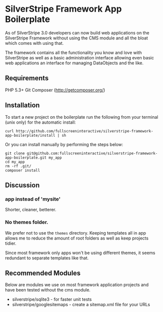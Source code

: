 # SilverStripe Framework App Boilerplate

As of SilverStripe 3.0 developers can now build web applications on the 
SilverStripe Framework without using the CMS module and all the bloat which
comes with using that. 

The framework contains all the functionality you know and love with SilverStripe 
as well as a basic administration interface allowing even basic web applications 
an interface for managing DataObjects and the like.

## Requirements

PHP 5.3+
Git
Composer (http://getcomposer.org/)

## Installation

To start a new project on the boilerplate run the following from your terminal
(unix only) for the automatic install:
	
	curl http://github.com/fullscreeninteractive/silverstripe-framework-app-boilerplate/install | sh

Or you can install manually by performing the steps below:

	git clone git@github.com:fullscreeninteractive/silverstripe-framework-app-boilerplate.git my_app
	cd my_app
	rm -rf .git/
	composer install

## Discussion

### app instead of 'mysite'

Shorter, cleaner, betterer.

### No themes folder.

We prefer not to use the `themes` directory. Keeping templates all in app allows
me to reduce the amount of root folders as well as keep projects tidier. 

Since most framework only apps won't be using different themes, it seems 
redundant to separate templates like that.


## Recommended Modules

Below are modules we use on most framework application projects and have been 
tested without the cms module.

* silverstripe/sqlite3 - for faster unit tests
* silverstripe/googlesitemaps - create a sitemap.xml file for your URLs
